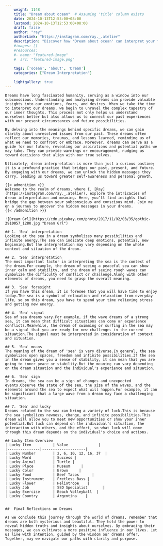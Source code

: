```yaml
---
    weight: 1148
    title: "Dream about ocean"  # Assuming 'title' column exists
    date: 2024-10-13T12:53:00+08:00
    lastmod: 2024-10-13T12:53:00+08:00
    draft: false
    author: "ray"
    authorLink: "https://instagram.com/ray._.atelier"
    description: "Discover how 'Dream about ocean' can interpret your future and uncover its significant meanings in your life."
    #images: []
    #resources:
    #- name: "featured-image"
    #  src: "featured-image.png"
    
    tags: ['ocean', 'about', 'Dream']
    categories: ["Dream Interpretation"]
    
    lightgallery: true
---
```

    
    Dreams have long fascinated humanity, serving as a window into our subconscious. Understanding and analyzing dreams can provide valuable insights into our emotions, fears, and desires. When we take the time to interpret our dreams, we begin to unravel the complex tapestry of our inner thoughts. This process not only helps us understand ourselves better but also allows us to connect our past experiences with our present circumstances and future possibilities.
    
    By delving into the meanings behind specific dreams, we can gain clarity about unresolved issues from our past. These dreams often reflect our memories, traumas, and lessons learned, reminding us of what we need to confront or embrace. Moreover, dreams can serve as a guide for our future, revealing our aspirations and potential paths we may take. They can provide warnings or encouragement, nudging us toward decisions that align with our true selves.
    
    Ultimately, dream interpretation is more than just a curious pastime; it is a profound practice that bridges our past, present, and future. By engaging with our dreams, we can unlock the hidden messages they carry, leading us toward greater self-awareness and personal growth.
    
    {{< admonition >}}
    Welcome to the realm of dreams, where I, [Ray](https://instagram.com/ray._.atelier), explore the intricacies of dream interpretation and meaning. Here, you’ll find insights that bridge the gap between your subconscious and conscious mind. Join me on a journey to uncover the hidden messages in your dreams.
    {{< /admonition >}}
    
    ![Dream Grl](https://cdn.pixabay.com/photo/2017/11/02/03/35/gothic-2910057_1280.jpg "Dream Grl")
    
    ## 1. 'Sea' interpretation
    Looking at the sea in a dream symbolizes many possibilities and infinite energy.The sea can indicate deep emotions, potential, new beginning.But the interpretation may vary depending on the whole context and situation of the dream.
    
    ## 2. 'Sea' interpretation
    The most important factor in interpreting the sea is the context of the dream.For example, the dream of seeing a peaceful sea can show inner calm and stability, and the dream of seeing rough waves can symbolize the difficulty of conflict or challenge.Along with other elements of dreams, you need to grasp the overall meaning.
    
    ## 3. 'Sea' foresight
    If you have this dream, it is foresee that you will have time to enjoy today.The sea is a symbol of relaxation and relaxation from everyday life, so on this dream, you have to spend your time relieving stress and getting new energy.
    
    ## 4. 'Sea' signal
    Sea of sea dreams vary.For example, if the wave dreams of a strong sea, it can mean that difficult situations can come or experience conflicts.Meanwhile, the dream of swimming or surfing in the sea may be a signal that you are ready for new challenges in the current situation.The signal must be interpreted in consideration of context and situation.
    
    ## 5. 'Sea' means
    The meaning of the dream of 'sea' is very diverse.In general, the sea symbolizes open spaces, freedom and infinite possibilities.If the sea in the dream gives you a sense of stability, it can mean that you are going to inner peace or stability.But the meaning can vary depending on the dream situation and the individual's experience and situation.
    
    ## 6. 'Sea' sign
    In dreams, the sea can be a sign of changes and unexpected events.Observe the state of the sea, the size of the waves, and the elements around the sea to expect what will happen.For example, it can be significant that a large wave from a dream may face a challenging situation.
    
    ## 7. 'Sea' and lucky
    Dreams related to the sea can bring a variety of luck.This is because the sea symbolizes newness, change, and infinite possibilities.This dream will allow you to meet new opportunities or show your inner potential.But luck can depend on the individual's situation, the interaction with others, and the effort, so what luck will come through this dream depends on the individual's choice and actions.
    
    ## Lucky Item Overview
    | Lucky Item          | Value              |
    |---------------|--------------------|
    | Lucky Number        | 2, 6, 10, 12, 16, 37  |
    | Lucky Word          | Success |
    | Lucky Animal        | Turtle |
    | Lucky Place         | Museum     |
    | Lucky Color         | Brown     |
    | Lucky Food          | Beef Tacos      |
    | Lucky Instrument    | Fretless Bass |
    | Lucky Flower        | Heliotrope    |
    | Lucky Job           | SEO Specialist       |
    | Lucky Exercise      | Beach Volleyball  |
    | Lucky Country       | Argentina    |
    
    
    ##  Final Reflections on Dreams
    
    As we conclude this journey through the world of dreams, remember that dreams are both mysterious and beautiful. They hold the power to reveal hidden truths and insights about ourselves. By embracing their messages, we can cultivate a more positive influence in our lives. Let us live with intention, guided by the wisdom our dreams offer. Together, may we navigate our paths with clarity and purpose.
    